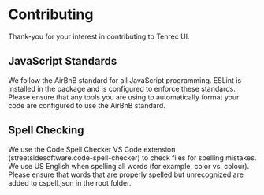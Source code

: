 # Contributing

Thank-you for your interest in contributing to Tenrec UI.

## JavaScript Standards

We follow the AirBnB standard for all JavaScript programming. ESLint is installed in the package and is configured to enforce these standards. Please ensure that any tools you are using to automatically format your code are configured to use the AirBnB standard.

## Spell Checking

We use the  Code Spell Checker VS Code extension (streetsidesoftware.code-spell-checker) to check files for spelling mistakes. We use US English when spelling all words (for example, color vs. colour). Please ensure that words that are properly spelled but unrecognized are added to cspell.json in the root folder.
